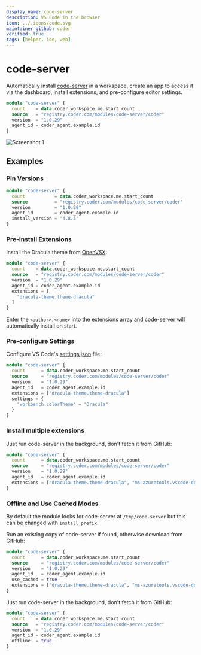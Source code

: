 ```yaml
---
display_name: code-server
description: VS Code in the browser
icon: ../.icons/code.svg
maintainer_github: coder
verified: true
tags: [helper, ide, web]
---
```


# code-server

Automatically install [code-server](https://github.com/coder/code-server) in a workspace, create an app to access it via the dashboard, install extensions, and pre-configure editor settings.

```tf
module "code-server" {
  count    = data.coder_workspace.me.start_count
  source   = "registry.coder.com/modules/code-server/coder"
  version  = "1.0.29"
  agent_id = coder_agent.example.id
}
```

![Screenshot 1](https://github.com/coder/code-server/raw/main/docs/assets/screenshot-1.png?raw=true)

## Examples

### Pin Versions

```tf
module "code-server" {
  count           = data.coder_workspace.me.start_count
  source          = "registry.coder.com/modules/code-server/coder"
  version         = "1.0.29"
  agent_id        = coder_agent.example.id
  install_version = "4.8.3"
}
```

### Pre-install Extensions

Install the Dracula theme from [OpenVSX](https://open-vsx.org/):

```tf
module "code-server" {
  count    = data.coder_workspace.me.start_count
  source   = "registry.coder.com/modules/code-server/coder"
  version  = "1.0.29"
  agent_id = coder_agent.example.id
  extensions = [
    "dracula-theme.theme-dracula"
  ]
}
```

Enter the `<author>.<name>` into the extensions array and code-server will automatically install on start.

### Pre-configure Settings

Configure VS Code's [settings.json](https://code.visualstudio.com/docs/getstarted/settings#_settingsjson) file:

```tf
module "code-server" {
  count      = data.coder_workspace.me.start_count
  source     = "registry.coder.com/modules/code-server/coder"
  version    = "1.0.29"
  agent_id   = coder_agent.example.id
  extensions = ["dracula-theme.theme-dracula"]
  settings = {
    "workbench.colorTheme" = "Dracula"
  }
}
```

### Install multiple extensions

Just run code-server in the background, don't fetch it from GitHub:

```tf
module "code-server" {
  count      = data.coder_workspace.me.start_count
  source     = "registry.coder.com/modules/code-server/coder"
  version    = "1.0.29"
  agent_id   = coder_agent.example.id
  extensions = ["dracula-theme.theme-dracula", "ms-azuretools.vscode-docker"]
}
```

### Offline and Use Cached Modes

By default the module looks for code-server at `/tmp/code-server` but this can be changed with `install_prefix`.

Run an existing copy of code-server if found, otherwise download from GitHub:

```tf
module "code-server" {
  count      = data.coder_workspace.me.start_count
  source     = "registry.coder.com/modules/code-server/coder"
  version    = "1.0.29"
  agent_id   = coder_agent.example.id
  use_cached = true
  extensions = ["dracula-theme.theme-dracula", "ms-azuretools.vscode-docker"]
}
```

Just run code-server in the background, don't fetch it from GitHub:

```tf
module "code-server" {
  count    = data.coder_workspace.me.start_count
  source   = "registry.coder.com/modules/code-server/coder"
  version  = "1.0.29"
  agent_id = coder_agent.example.id
  offline  = true
}
```
